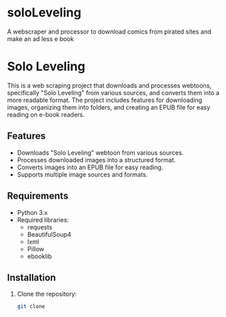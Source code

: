 # soloLeveling
A webscraper and processor to download comics from pirated sites and make an ad less e book
# Solo Leveling
This is a web scraping project that downloads and processes webtoons, specifically "Solo Leveling" from various sources, and converts them into a more readable format. The project includes features for downloading images, organizing them into folders, and creating an EPUB file for easy reading on e-book readers.

## Features
- Downloads "Solo Leveling" webtoon from various sources.
- Processes downloaded images into a structured format.
- Converts images into an EPUB file for easy reading.
- Supports multiple image sources and formats.

## Requirements
- Python 3.x
- Required libraries:
  - requests
  - BeautifulSoup4
  - lxml
  - Pillow
  - ebooklib

## Installation
1. Clone the repository:
   ```bash
   git clone